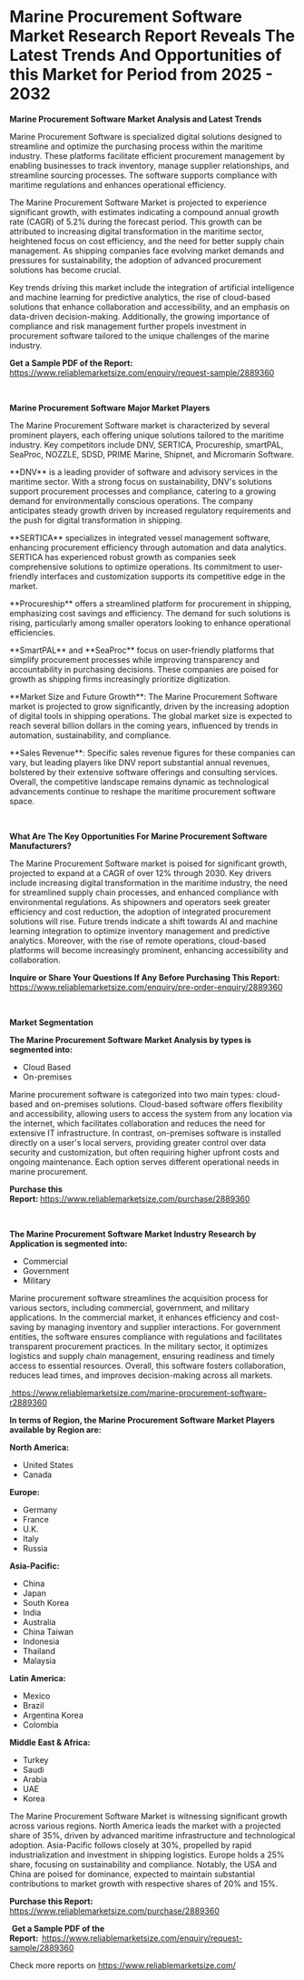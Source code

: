<p><h1>Marine Procurement Software Market Research Report Reveals The Latest Trends And Opportunities of this Market for Period from 2025 - 2032</h1></p><p><strong>Marine Procurement Software Market Analysis and Latest Trends</strong></p>
<p><p>Marine Procurement Software is specialized digital solutions designed to streamline and optimize the purchasing process within the maritime industry. These platforms facilitate efficient procurement management by enabling businesses to track inventory, manage supplier relationships, and streamline sourcing processes. The software supports compliance with maritime regulations and enhances operational efficiency.</p><p>The Marine Procurement Software Market is projected to experience significant growth, with estimates indicating a compound annual growth rate (CAGR) of 5.2% during the forecast period. This growth can be attributed to increasing digital transformation in the maritime sector, heightened focus on cost efficiency, and the need for better supply chain management. As shipping companies face evolving market demands and pressures for sustainability, the adoption of advanced procurement solutions has become crucial.</p><p>Key trends driving this market include the integration of artificial intelligence and machine learning for predictive analytics, the rise of cloud-based solutions that enhance collaboration and accessibility, and an emphasis on data-driven decision-making. Additionally, the growing importance of compliance and risk management further propels investment in procurement software tailored to the unique challenges of the marine industry.</p></p>
<p><strong>Get a Sample PDF of the Report:&nbsp;</strong> <a href="https://www.reliablemarketsize.com/enquiry/request-sample/2889360?utm_campaign=3348&utm_medium=2&utm_source=Github&utm_content=ia&utm_term=14032025&utm_id=marine-procurement-software">https://www.reliablemarketsize.com/enquiry/request-sample/2889360</a></p>
<p>&nbsp;</p>
<p><strong>Marine Procurement Software Major Market Players</strong></p>
<p><p>The Marine Procurement Software market is characterized by several prominent players, each offering unique solutions tailored to the maritime industry. Key competitors include DNV, SERTICA, Procureship, smartPAL, SeaProc, NOZZLE, SDSD, PRIME Marine, Shipnet, and Micromarin Software.</p><p>**DNV** is a leading provider of software and advisory services in the maritime sector. With a strong focus on sustainability, DNV's solutions support procurement processes and compliance, catering to a growing demand for environmentally conscious operations. The company anticipates steady growth driven by increased regulatory requirements and the push for digital transformation in shipping.</p><p>**SERTICA** specializes in integrated vessel management software, enhancing procurement efficiency through automation and data analytics. SERTICA has experienced robust growth as companies seek comprehensive solutions to optimize operations. Its commitment to user-friendly interfaces and customization supports its competitive edge in the market.</p><p>**Procureship** offers a streamlined platform for procurement in shipping, emphasizing cost savings and efficiency. The demand for such solutions is rising, particularly among smaller operators looking to enhance operational efficiencies.</p><p>**SmartPAL** and **SeaProc** focus on user-friendly platforms that simplify procurement processes while improving transparency and accountability in purchasing decisions. These companies are poised for growth as shipping firms increasingly prioritize digitization.</p><p>**Market Size and Future Growth**: The Marine Procurement Software market is projected to grow significantly, driven by the increasing adoption of digital tools in shipping operations. The global market size is expected to reach several billion dollars in the coming years, influenced by trends in automation, sustainability, and compliance.</p><p>**Sales Revenue**: Specific sales revenue figures for these companies can vary, but leading players like DNV report substantial annual revenues, bolstered by their extensive software offerings and consulting services. Overall, the competitive landscape remains dynamic as technological advancements continue to reshape the maritime procurement software space.</p></p>
<p>&nbsp;</p>
<p><strong>What Are The Key Opportunities For Marine Procurement Software Manufacturers?</strong></p>
<p><p>The Marine Procurement Software market is poised for significant growth, projected to expand at a CAGR of over 12% through 2030. Key drivers include increasing digital transformation in the maritime industry, the need for streamlined supply chain processes, and enhanced compliance with environmental regulations. As shipowners and operators seek greater efficiency and cost reduction, the adoption of integrated procurement solutions will rise. Future trends indicate a shift towards AI and machine learning integration to optimize inventory management and predictive analytics. Moreover, with the rise of remote operations, cloud-based platforms will become increasingly prominent, enhancing accessibility and collaboration.</p></p>
<p><strong>Inquire or Share Your Questions If Any Before Purchasing This Report:</strong> <a href="https://www.reliablemarketsize.com/enquiry/pre-order-enquiry/2889360?utm_campaign=3348&utm_medium=2&utm_source=Github&utm_content=ia&utm_term=14032025&utm_id=marine-procurement-software">https://www.reliablemarketsize.com/enquiry/pre-order-enquiry/2889360</a></p>
<p>&nbsp;</p>
<p><strong>Market Segmentation</strong></p>
<p><strong>The Marine Procurement Software Market Analysis by types is segmented into:</strong></p>
<p><ul><li>Cloud Based</li><li>On-premises</li></ul></p>
<p><p>Marine procurement software is categorized into two main types: cloud-based and on-premises solutions. Cloud-based software offers flexibility and accessibility, allowing users to access the system from any location via the internet, which facilitates collaboration and reduces the need for extensive IT infrastructure. In contrast, on-premises software is installed directly on a user's local servers, providing greater control over data security and customization, but often requiring higher upfront costs and ongoing maintenance. Each option serves different operational needs in marine procurement.</p></p>
<p><strong>Purchase this Report:&nbsp;</strong><a href="https://www.reliablemarketsize.com/purchase/2889360?utm_campaign=3348&utm_medium=2&utm_source=Github&utm_content=ia&utm_term=14032025&utm_id=marine-procurement-software">https://www.reliablemarketsize.com/purchase/2889360</a></p>
<p>&nbsp;</p>
<p><strong>The Marine Procurement Software Market Industry Research by Application is segmented into:</strong></p>
<p><ul><li>Commercial</li><li>Government</li><li>Military</li></ul></p>
<p><p>Marine procurement software streamlines the acquisition process for various sectors, including commercial, government, and military applications. In the commercial market, it enhances efficiency and cost-saving by managing inventory and supplier interactions. For government entities, the software ensures compliance with regulations and facilitates transparent procurement practices. In the military sector, it optimizes logistics and supply chain management, ensuring readiness and timely access to essential resources. Overall, this software fosters collaboration, reduces lead times, and improves decision-making across all markets.</p></p>
<p><a href="https://www.reliablemarketsize.com/marine-procurement-software-r2889360?utm_campaign=3348&utm_medium=2&utm_source=Github&utm_content=ia&utm_term=14032025&utm_id=marine-procurement-software">&nbsp;https://www.reliablemarketsize.com/marine-procurement-software-r2889360</a></p>
<p><strong>In terms of Region, the Marine Procurement Software Market Players available by Region are:</strong></p>
<p>
    <p> <strong> North America: </strong>
        <ul>
            <li>United States</li>
            <li>Canada</li>
        </ul>
        </p> 
    <p> <strong> Europe: </strong>
        <ul>
            <li>Germany</li>
            <li>France</li>
            <li>U.K.</li>
            <li>Italy</li>
            <li>Russia</li>
        </ul>
        </p> 
    <p> <strong> Asia-Pacific: </strong>
        <ul>
            <li>China</li>
            <li>Japan</li>
            <li>South Korea</li>
            <li>India</li>
            <li>Australia</li>
            <li>China Taiwan</li>
            <li>Indonesia</li>
            <li>Thailand</li>
            <li>Malaysia</li>
        </ul>
        </p> 
    <p> <strong> Latin America: </strong>
        <ul>
            <li>Mexico</li>
            <li>Brazil</li>
            <li>Argentina Korea</li>
            <li>Colombia</li>
        </ul>
        </p> 
    <p> <strong> Middle East & Africa: </strong>
        <ul>
            <li>Turkey</li>
            <li>Saudi</li>
            <li>Arabia</li>
            <li>UAE</li>
            <li>Korea</li>
        </ul>
    </p>
    </p>
<p><p>The Marine Procurement Software Market is witnessing significant growth across various regions. North America leads the market with a projected share of 35%, driven by advanced maritime infrastructure and technological adoption. Asia-Pacific follows closely at 30%, propelled by rapid industrialization and investment in shipping logistics. Europe holds a 25% share, focusing on sustainability and compliance. Notably, the USA and China are poised for dominance, expected to maintain substantial contributions to market growth with respective shares of 20% and 15%.</p></p>
<p><strong>Purchase this Report: </strong><a href="https://www.reliablemarketsize.com/purchase/2889360?utm_campaign=3348&utm_medium=2&utm_source=Github&utm_content=ia&utm_term=14032025&utm_id=marine-procurement-software">https://www.reliablemarketsize.com/purchase/2889360</a></p>
<p>&nbsp;<strong>Get a Sample PDF of the Report:&nbsp;&nbsp;</strong><a href="https://www.reliablemarketsize.com/enquiry/request-sample/2889360?utm_campaign=3348&utm_medium=2&utm_source=Github&utm_content=ia&utm_term=14032025&utm_id=marine-procurement-software">https://www.reliablemarketsize.com/enquiry/request-sample/2889360</a></p>
<p><strong></strong></p>
<p>Check more reports on <a href="https://www.reliablemarketsize.com/?utm_campaign=3348&utm_medium=2&utm_source=Github&utm_content=ia&utm_term=14032025&utm_id=marine-procurement-software">https://www.reliablemarketsize.com/</a></p>